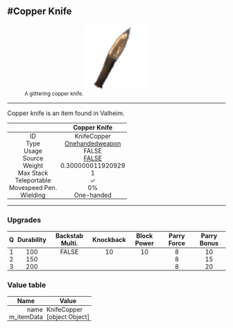 <meta property="og:title" content="Copper Knife - MoreValheim" /><meta property="og:type" content="website" /><meta property="og:image" content="/assets/copper_knife.png" /><meta property="og:description" content="Copper Knife is an item found in Valheim." /><meta name="theme-color" content="#546D78"><meta name="twitter:card" content="summary_large_image">
#Copper Knife
-------------
<style>img {width:20px;}.tb {width:150px;display: block;margin-left: auto;margin-right: auto;}</style>

<style>.md-typeset table:not([class]) th:not([align]) {min-width:unset!important;}</style>
<style>td{padding:0em 0.3em!important;text-align:center!important;border-left:.05rem solid var(--md-default-fg-color--lightest)}</style>

<style>th{padding:0.1em 0.3em!important;text-align:center!important;font-weight:bold}</style>

<style>pre{text-align:right!important}</style>
<style>table tr td:first-child {border-left: 0;};</style>

<figure><img src="/assets/copper_knife.png" class="tb" /><figcaption><small>A glittering copper knife.</small></figcaption></figure>

-------------

Copper knife is an item found in Valheim.

|        | Copper Knife              |
| ----------- | ------------------------------------ |
| ID |KnifeCopper
| Type | [Onehandedweapon](../../types/onehandedweapon)
| Usage | FALSE<br>
| Source | [FALSE](../../items/false)
| Weight | 0.300000011920929 |
| Max Stack | 1 |
| Teleportable | ✓
| Movespeed Pen. | 0%
| Wielding | One-handed


-------------

### Upgrades
| Q | Durability | Backstab Multi. | Knockback | Block Power | Parry Force | Parry Bonus
| - | - | - | - | - | - | - 
1 | 100 | FALSE | 10 | 10 | 8 | 10 | 4 | 
 | 2 | 150 |  |  |  | 8 | 15 |  | 
 | 3 | 200 |  |  |  | 8 | 20 |  | 


### Value table
| Name | Value
| - | - |
| <div style="text-align:right">name</div> | <div style="text-align:left">KnifeCopper</div> | 
| <div style="text-align:right">m_itemData</div> | <div style="text-align:left">[object Object]</div> | 